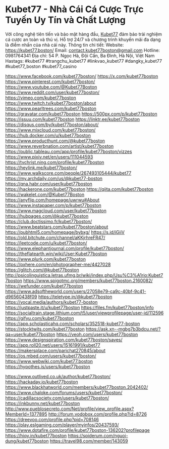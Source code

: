 # Kubet77 - Nhà Cái Cá Cược Trực Tuyến Uy Tín và Chất Lượng
Với công nghệ tiên tiến và bảo mật hàng đầu, <a href="https://kubet77.boston/">Kubet77</a> đảm bảo trải nghiệm cá cược an toàn và thú vị. Hỗ trợ 24/7 và chương trình khuyến mãi đa dạng là điểm nhấn của nhà cái này.
Thông tin chi tiết: 
Website: <a href="https://kubet77.boston/">https://kubet77.boston/</a>
Email: contact.kubet77boston@gmail.com
Hotline: 0981764341
Địa chỉ: 54 P. Ngọc Hà, Đội Cấn, Ba Đình, Hà Nội, Việt Nam
Hastags: #kubet77 #trangchu_kubet77 #linkvao_kubet77 #dangky_kubet77 #kubet77_boston #kubet77_casino

<a href="https://www.facebook.com/kubet77boston/">https://www.facebook.com/kubet77boston/</a>
<a href="https://x.com/kubet77boston">https://x.com/kubet77boston</a>
<a href="https://www.pinterest.com/kubet77boston/">https://www.pinterest.com/kubet77boston/</a>
<a href="https://www.youtube.com/@Kubet77Boston">https://www.youtube.com/@Kubet77Boston</a>
<a href="https://www.reddit.com/user/kubet77boston/">https://www.reddit.com/user/kubet77boston/</a>
<a href="https://vimeo.com/kubet77boston">https://vimeo.com/kubet77boston</a>
<a href="https://www.twitch.tv/kubet77boston/about">https://www.twitch.tv/kubet77boston/about</a>
<a href="https://www.pearltrees.com/kubet77boston">https://www.pearltrees.com/kubet77boston</a>
<a href="https://gravatar.com/kubet77boston">https://gravatar.com/kubet77boston</a>
<a href="https://500px.com/p/kubet77boston">https://500px.com/p/kubet77boston</a>
<a href="https://issuu.com/kubet77boston">https://issuu.com/kubet77boston</a>
<a href="https://linktr.ee/kubet77boston">https://linktr.ee/kubet77boston</a>
<a href="https://disqus.com/by/kubet77boston/about/">https://disqus.com/by/kubet77boston/about/</a>
<a href="https://www.mixcloud.com/kubet77boston/">https://www.mixcloud.com/kubet77boston/</a>
<a href="https://hub.docker.com/u/kubet77boston">https://hub.docker.com/u/kubet77boston</a>
<a href="https://www.producthunt.com/@kubet77boston">https://www.producthunt.com/@kubet77boston</a>
<a href="https://www.reverbnation.com/artist/kubet77boston">https://www.reverbnation.com/artist/kubet77boston</a>
<a href="https://public.tableau.com/app/profile/kubet77boston/vizzes">https://public.tableau.com/app/profile/kubet77boston/vizzes</a>
<a href="https://www.pixiv.net/en/users/111044593">https://www.pixiv.net/en/users/111044593</a>
<a href="https://tvchrist.ning.com/profile/kubet77boston">https://tvchrist.ning.com/profile/kubet77boston</a>
<a href="https://heylink.me/kubet77boston/">https://heylink.me/kubet77boston/</a>
<a href="https://www.walkscore.com/people/267493105444/kubet77">https://www.walkscore.com/people/267493105444/kubet77</a>
<a href="https://my.archdaily.com/us/@kubet77-boston">https://my.archdaily.com/us/@kubet77-boston</a>
<a href="https://qna.habr.com/user/kubet77boston">https://qna.habr.com/user/kubet77boston</a>
<a href="https://hackerone.com/kubet77boston">https://hackerone.com/kubet77boston</a>
<a href="https://qiita.com/kubet77boston">https://qiita.com/kubet77boston</a>
<a href="https://wakelet.com/@Kubet77Boston">https://wakelet.com/@Kubet77Boston</a>
<a href="https://anyflip.com/homepage/uwrwu#About">https://anyflip.com/homepage/uwrwu#About</a>
<a href="https://www.instapaper.com/p/kubet77boston">https://www.instapaper.com/p/kubet77boston</a>
<a href="https://www.magcloud.com/user/kubet77boston">https://www.magcloud.com/user/kubet77boston</a>
<a href="https://hubpages.com/@kubet77boston">https://hubpages.com/@kubet77boston</a>
<a href="https://club.doctissimo.fr/kubet77boston/">https://club.doctissimo.fr/kubet77boston/</a>
<a href="https://www.beatstars.com/kubet77boston/about">https://www.beatstars.com/kubet77boston/about</a>
<a href="https://pubhtml5.com/homepage/bybxg/">https://pubhtml5.com/homepage/bybxg/</a>
<a href="https://s.id/iGiiV">https://s.id/iGiiV</a>
<a href="https://old.bitchute.com/channel/aKKjrhreFR47/">https://old.bitchute.com/channel/aKKjrhreFR47/</a>
<a href="https://leetcode.com/u/kubet77boston/">https://leetcode.com/u/kubet77boston/</a>
<a href="https://www.elephantjournal.com/profile/kubet77boston/">https://www.elephantjournal.com/profile/kubet77boston/</a>
<a href="https://theflatearth.win/wiki/User:Kubet77boston">https://theflatearth.win/wiki/User:Kubet77boston</a>
<a href="https://www.plurk.com/kubet77boston">https://www.plurk.com/kubet77boston</a>
<a href="https://pxhere.com/en/photographer-me/4427028">https://pxhere.com/en/photographer-me/4427028</a>
<a href="https://glitch.com/@kubet77boston">https://glitch.com/@kubet77boston</a>
<a href="http://psicolinguistica.letras.ufmg.br/wiki/index.php/Usu%C3%A1rio:Kubet77boston">http://psicolinguistica.letras.ufmg.br/wiki/index.php/Usu%C3%A1rio:Kubet77boston</a>
<a href="https://www.spigotmc.org/members/kubet77boston.2160082/">https://www.spigotmc.org/members/kubet77boston.2160082/</a>
<a href="https://wefunder.com/kubet77boston">https://wefunder.com/kubet77boston</a>
<a href="https://www.adsoftheworld.com/users/27058e79-ca9c-40bf-9c41-d96560438f09">https://www.adsoftheworld.com/users/27058e79-ca9c-40bf-9c41-d96560438f09</a>
<a href="https://teletype.in/@kubet77boston">https://teletype.in/@kubet77boston</a>
<a href="https://vocal.media/authors/kubet77-boston">https://vocal.media/authors/kubet77-boston</a>
<a href="https://justpaste.it/u/kubet77boston">https://justpaste.it/u/kubet77boston</a>
<a href="https://files.fm/kubet77boston/info">https://files.fm/kubet77boston/info</a>
<a href="https://socialtrain.stage.lithium.com/t5/user/viewprofilepage/user-id/112596">https://socialtrain.stage.lithium.com/t5/user/viewprofilepage/user-id/112596</a>
<a href="https://gifyu.com/kubet77boston">https://gifyu.com/kubet77boston</a>
<a href="https://app.scholasticahq.com/scholars/352518-kubet77-boston">https://app.scholasticahq.com/scholars/352518-kubet77-boston</a>
<a href="https://stocktwits.com/kubet77boston">https://stocktwits.com/kubet77boston</a>
<a href="https://ask.xn--mgbg7b3bdcu.net/?qa=user/kubet77boston">https://ask.xn--mgbg7b3bdcu.net/?qa=user/kubet77boston</a>
<a href="https://veoh.com/users/kubet77boston">https://veoh.com/users/kubet77boston</a>
<a href="https://www.designspiration.com/kubet77boston/saves/">https://www.designspiration.com/kubet77boston/saves/</a>
<a href="https://app.roll20.net/users/15161991/kubet77">https://app.roll20.net/users/15161991/kubet77</a>
<a href="https://makersplace.com/parichat270845/about">https://makersplace.com/parichat270845/about</a>
<a href="https://os.mbed.com/users/kubet77boston/">https://os.mbed.com/users/kubet77boston/</a>
<a href="https://www.webwiki.com/kubet77.boston">https://www.webwiki.com/kubet77.boston</a>
<a href="https://hypothes.is/users/kubet77boston">https://hypothes.is/users/kubet77boston</a>

<a href="https://www.outlived.co.uk/author/kubet77boston/">https://www.outlived.co.uk/author/kubet77boston/</a>
<a href="https://hackaday.io/kubet77boston">https://hackaday.io/kubet77boston</a>
<a href="https://www.blackhatworld.com/members/kubet77boston.2042402/">https://www.blackhatworld.com/members/kubet77boston.2042402/</a>
<a href="https://www.chaloke.com/forums/users/kubet77boston/">https://www.chaloke.com/forums/users/kubet77boston/</a>
<a href="https://cadillacsociety.com/users/kubet77boston/">https://cadillacsociety.com/users/kubet77boston/</a>
<a href="https://inkbunny.net/kubet77boston">https://inkbunny.net/kubet77boston</a>
<a href="http://www.pueblosecreto.com/Net/profile/view_profile.aspx?MemberId=1377895">http://www.pueblosecreto.com/Net/profile/view_profile.aspx?MemberId=1377895</a>
<a href="http://forum.vodobox.com/profile.php?id=8726">http://forum.vodobox.com/profile.php?id=8726</a>
<a href="https://dreevoo.com/profile.php?pid=708146">https://dreevoo.com/profile.php?pid=708146</a>
<a href="https://play.eslgaming.com/player/myinfos/20437593/">https://play.eslgaming.com/player/myinfos/20437593/</a>
<a href="https://www.dotafire.com/profile/kubet77boston-136202?profilepage">https://www.dotafire.com/profile/kubet77boston-136202?profilepage</a>
<a href="https://hiqy.in/kubet77boston">https://hiqy.in/kubet77boston</a>
<a href="https://spiderum.com/nguoi-dung/kubet77boston">https://spiderum.com/nguoi-dung/kubet77boston</a>
<a href="https://travel98.com/member/143059">https://travel98.com/member/143059</a>
